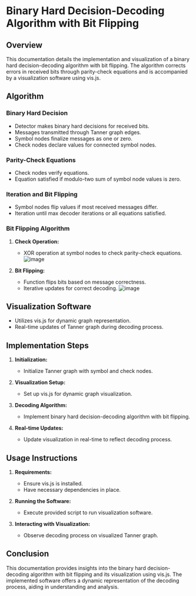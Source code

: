 # Binary Hard Decision-Decoding Algorithm with Bit Flipping

## Overview

This documentation details the implementation and visualization of a binary hard decision-decoding algorithm with bit flipping. The algorithm corrects errors in received bits through parity-check equations and is accompanied by a visualization software using vis.js.

## Algorithm

### Binary Hard Decision

- Detector makes binary hard decisions for received bits.
- Messages transmitted through Tanner graph edges.
- Symbol nodes finalize messages as one or zero.
- Check nodes declare values for connected symbol nodes.

### Parity-Check Equations

- Check nodes verify equations.
- Equation satisfied if modulo-two sum of symbol node values is zero.

### Iteration and Bit Flipping

- Symbol nodes flip values if most received messages differ.
- Iteration until max decoder iterations or all equations satisfied.

### Bit Flipping Algorithm

1. **Check Operation:**
   - XOR operation at symbol nodes to check parity-check equations.
![image](https://github.com/ordinarysoftware/LDPC_BIT_FLIPPING/assets/71903387/e46a37a3-c28c-4b29-8482-a0e075e26303)

2. **Bit Flipping:**
   - Function flips bits based on message correctness.
   - Iterative updates for correct decoding.
![image](https://github.com/ordinarysoftware/LDPC_BIT_FLIPPING/assets/71903387/b8b56196-b972-4342-b4df-35e575ce3ec1)

## Visualization Software

- Utilizes vis.js for dynamic graph representation.
- Real-time updates of Tanner graph during decoding process.

## Implementation Steps

1. **Initialization:**
   - Initialize Tanner graph with symbol and check nodes.

2. **Visualization Setup:**
   - Set up vis.js for dynamic graph visualization.

3. **Decoding Algorithm:**
   - Implement binary hard decision-decoding algorithm with bit flipping.

4. **Real-time Updates:**
   - Update visualization in real-time to reflect decoding process.

## Usage Instructions

1. **Requirements:**
   - Ensure vis.js is installed.
   - Have necessary dependencies in place.

2. **Running the Software:**
   - Execute provided script to run visualization software.

3. **Interacting with Visualization:**
   - Observe decoding process on visualized Tanner graph.

## Conclusion

This documentation provides insights into the binary hard decision-decoding algorithm with bit flipping and its visualization using vis.js. The implemented software offers a dynamic representation of the decoding process, aiding in understanding and analysis.

